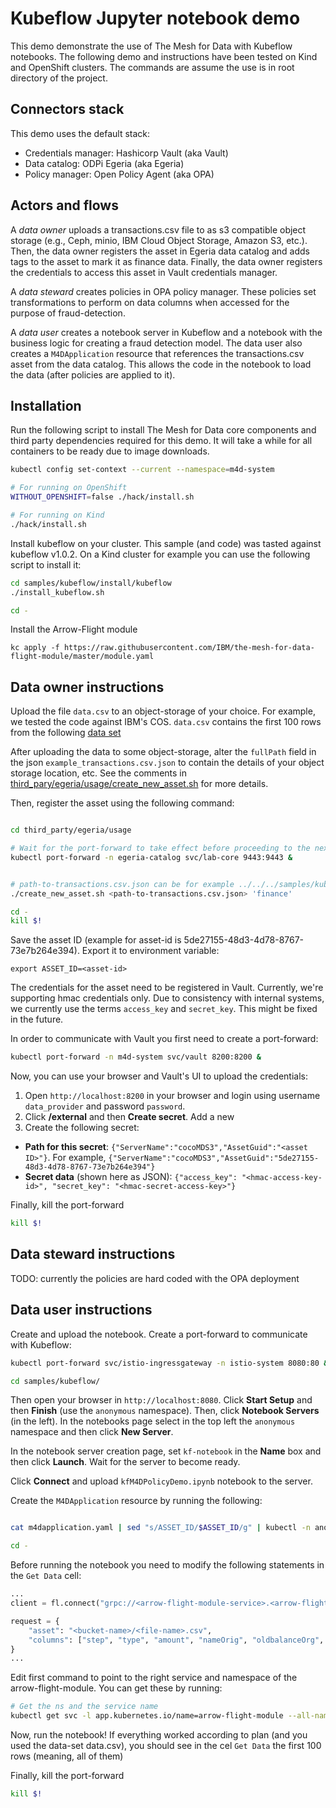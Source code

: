 # Kubeflow Jupyter notebook demo

This demo demonstrate the use of The Mesh for Data with Kubeflow notebooks.
The following demo and instructions have been tested on Kind and OpenShift clusters. The commands are assume the use is in root directory of the project.

## Connectors stack

This demo uses the default stack:
- Credentials manager: Hashicorp Vault (aka Vault)
- Data catalog: ODPi Egeria (aka Egeria)
- Policy manager: Open Policy Agent (aka OPA)

## Actors and flows

A _data owner_ uploads a transactions.csv file to as s3 compatible object storage (e.g., Ceph, minio, IBM Cloud Object Storage, Amazon S3, etc.). Then, the data owner registers the asset in Egeria data catalog and adds tags to the asset to mark it as finance data. Finally, the data owner registers the credentials to access this asset in Vault credentials manager.

A _data steward_ creates policies in OPA policy manager. These policies set transformations to perform on data columns when accessed for the purpose of fraud-detection.

A _data user_ creates a notebook server in Kubeflow and a notebook with the business logic for creating a fraud detection model. The data user also creates a `M4DApplication` resource that references the transactions.csv asset from the data catalog. This allows the code in the notebook to load the data (after policies are applied to it).

## Installation

Run the following script to install The Mesh for Data core components and third party dependencies required for this demo.
It will take a while for all containers to be ready due to image downloads. 

```bash
kubectl config set-context --current --namespace=m4d-system

# For running on OpenShift
WITHOUT_OPENSHIFT=false ./hack/install.sh

# For running on Kind
./hack/install.sh
```

Install kubeflow on your cluster. This sample (and code) was tasted against kubeflow v1.0.2.
On a Kind cluster for example you can use the following script to install it:
```bash
cd samples/kubeflow/install/kubeflow
./install_kubeflow.sh

cd -
```

Install the Arrow-Flight module
```
kc apply -f https://raw.githubusercontent.com/IBM/the-mesh-for-data-flight-module/master/module.yaml
```

## Data owner instructions

Upload the file `data.csv` to an object-storage of your choice. For example, we tested the code against IBM's COS.
`data.csv` contains the first 100 rows from the following [data set](https://www.kaggle.com/ntnu-testimon/paysim1/data)

After uploading the data to some object-storage, alter the `fullPath` field in the json `example_transactions.csv.json` to contain the details of your object storage location, etc.
See the comments in [third_pary/egeria/usage/create_new_asset.sh](../../third_party/egeria/usage/create_new_asset.sh) for more details.

Then, register the asset using the following command:

```bash

cd third_party/egeria/usage

# Wait for the port-forward to take effect before proceeding to the next command
kubectl port-forward -n egeria-catalog svc/lab-core 9443:9443 &


# path-to-transactions.csv.json can be for example ../../../samples/kubeflow/example_transactions.csv.json for using the example file
./create_new_asset.sh <path-to-transactions.csv.json> 'finance'

cd -
kill $!
```

Save the asset ID (example for asset-id is 5de27155-48d3-4d78-8767-73e7b264e394).
Export it to environment variable:
```
export ASSET_ID=<asset-id>
```

The credentials for the asset need to be registered in Vault. Currently, we're supporting hmac credentials only.
Due to consistency with internal systems, we currently use the terms `access_key` and `secret_key`. This might be fixed in the future.

In order to communicate with Vault you first need to create a port-forward:
```bash
kubectl port-forward -n m4d-system svc/vault 8200:8200 &
```

Now, you can use your browser and Vault's UI to upload the credentials:
1. Open `http://localhost:8200` in your browser and login using username `data_provider` and password `password`.
2. Click **/external** and then **Create secret**. Add a new 
3. Create the following secret:
- **Path for this secret**: `{"ServerName":"cocoMDS3","AssetGuid":"<asset ID>"}`. For example, `{"ServerName":"cocoMDS3","AssetGuid":"5de27155-48d3-4d78-8767-73e7b264e394"}`
- **Secret data** (shown here as JSON): `{"access_key": "<hmac-access-key-id>", "secret_key": "<hmac-secret-access-key>"}`

Finally, kill the port-forward
```bash
kill $!
```

## Data steward instructions

TODO: currently the policies are hard coded with the OPA deployment


## Data user instructions


Create and upload the notebook.
Create a port-forward to communicate with Kubeflow:
```bash
kubectl port-forward svc/istio-ingressgateway -n istio-system 8080:80 &

cd samples/kubeflow/
```

Then open your browser in `http://localhost:8080`. Click **Start Setup** and then **Finish** (use the `anonymous` namespace).
Then, click **Notebook Servers** (in the left). In the notebooks page select in the top left the `anonymous` namespace and then click **New Server**.

In the notebook server creation page, set `kf-notebook` in the **Name** box and then click **Launch**. Wait for the server to become ready.

Click **Connect** and upload `kfM4DPolicyDemo.ipynb` notebook to the server.

Create the `M4DApplication` resource by running the following:
```bash

cat m4dapplication.yaml | sed "s/ASSET_ID/$ASSET_ID/g" | kubectl -n anonymous apply -f -

cd -
```

Before running the notebook you need to modify the following statements in the `Get Data` cell:
```python
...
client = fl.connect("grpc://<arrow-flight-module-service>.<arrow-flight-module-ns>.svc.cluster.local:80")

request = {
    "asset": "<bucket-name>/<file-name>.csv", 
    "columns": ["step", "type", "amount", "nameOrig", "oldbalanceOrg", "newbalanceOrig", "nameDest", "oldbalanceDest", "newbalanceDest", "isFraud", "isFlaggedFraud"]
}
...
``` 

Edit first command to point to the right service and namespace of the arrow-flight-module.
You can get these by running:
```bash
# Get the ns and the service name
kubectl get svc -l app.kubernetes.io/name=arrow-flight-module --all-namespaces
```

Now, run the notebook!
If everything worked according to plan (and you used the data-set data.csv), you should see in the cel `Get Data` the first 100 rows (meaning, all of them)


Finally, kill the port-forward
```bash
kill $!
```




